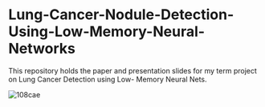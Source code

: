 # Lung-Cancer-Nodule-Detection-Using-Low-Memory-Neural-Networks

This repository holds the paper and presentation slides for my term project on Lung Cancer Detection using Low- Memory Neural Nets.

![108cae](https://github.com/gauriprdhn/Lung-Cancer-Nodule-Detection-Using-Low-Memory-Neural-Networks/issues/1#issue-717735782)
